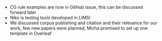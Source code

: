 
- CG rule examples are now in GitHub issue, this can be discussed forward later
- Niko is testing tools developed in LIMSI
- We discussed corpus publishing and citation and their relevance for our work, few new papers were planned, Micha promised to set up one template in Overleaf
